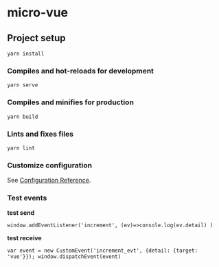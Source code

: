# micro-vue

## Project setup

```
yarn install
```

### Compiles and hot-reloads for development

```
yarn serve
```

### Compiles and minifies for production

```
yarn build
```

### Lints and fixes files

```
yarn lint
```

### Customize configuration

See [Configuration Reference](https://cli.vuejs.org/config/).

### Test events

**test send**

`window.addEventListener('increment', (ev)=>console.log(ev.detail) )`

**test receive**

`var event = new CustomEvent('increment_evt', {detail: {target: 'vue'}}); window.dispatchEvent(event)`
